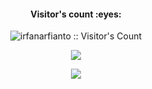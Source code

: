 <div class="justify-content-center">
  <h4 align="center">Visitor's count :eyes:</h4>
  <p align="center"><img src="https://profile-counter.glitch.me/{irfanarfianto}/count.svg" alt="irfanarfianto :: Visitor's Count" /></p>
  <p align="center"><img src="https://github-readme-stats.vercel.app/api?username=irfanarfianto&show_icons=true&theme=outrun") /></p>
  <p align="center"><img src="https://github-readme-stats.vercel.app/api/wakatime?username=ffflabs)](https://github.com/irfanarfianto/github-readme-stats") /></p>
</div>
